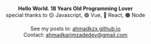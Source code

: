 <div align="center">
  
**Hello World. 18 Years Old Programming Lover**  
special thanks to 🟡 Javascript, 🟢 Vue, 🔵 React, 🟠 Node   
  
See my posts in: [ahmadkzx.github.io](https://ahmadkzx.github.io)  
Contact: ahmadkarimzadedev@gmail.com
 
</div>
